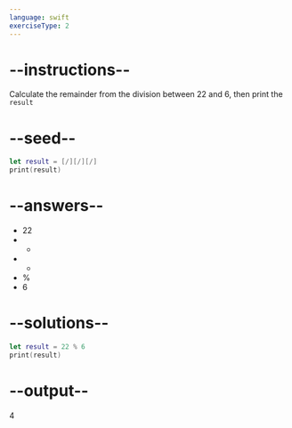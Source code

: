 ```yaml
---
language: swift
exerciseType: 2
---
```


# --instructions--

Calculate the remainder from the division between 22 and 6, then print the `result`

# --seed--

```swift
let result = [/][/][/]
print(result)
```

# --answers--

- 22
-  - 
-  + 
-  % 
- 6

# --solutions--

```swift
let result = 22 % 6
print(result)
```

# --output--

4
